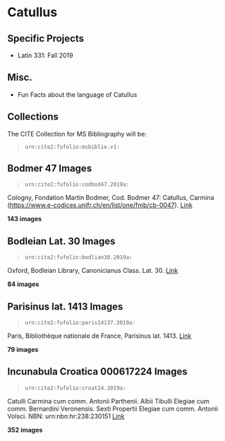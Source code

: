 

# Catullus

## Specific Projects

- Latin 331: Fall 2019

## Misc.

- Fun Facts about the language of Catullus

## Collections

The CITE Collection for MS Bibliography will be:

> `urn:cite2:fufolio:msbiblio.v1:`

## Bodmer 47 Images

> `urn:cite2:fufolio:codbod47.2019a:`

Cologny, Fondation Martin Bodmer, Cod. Bodmer 47: Catullus, Carmina (https://www.e-codices.unifr.ch/en/list/one/fmb/cb-0047). [Link](https://www.e-codices.unifr.ch/en/searchresult/list/one/fmb/cb-0047)

**143 images**

## Bodleian Lat. 30 Images

> `urn:cite2:fufolio:bodlian30.2019a:`

Oxford, Bodleian Library, Canonicianus Class. Lat. 30. [Link](http://www.catullusonline.org/CatullusOnline/?dir=list_of_manuscripts&type=o) 

**84 images**

## Parisinus lat. 1413 Images

> `urn:cite2:fufolio:paris14137.2019a:`

Paris, Bibliothèque nationale de France, Parisinus lat. 1413. [Link](http://www.catullusonline.org/CatullusOnline/?dir=list_of_manuscripts&type=g) 

**79 images**

## Incunabula Croatica 000617224 Images

> `urn:cite2:fufolio:croat24.2019a:`

Catulli Carmina cum comm. Antonii Parthenii. Albii Tibulli Elegiae cum comm. Bernardini Veronensis. Sexti Propertii Elegiae cum comm. Antonii Volsci. 	NBN: urn:nbn:hr:238:230151 [Link](https://digitalna.nsk.hr/pb/?object=info&id=10587)

**352 images**
